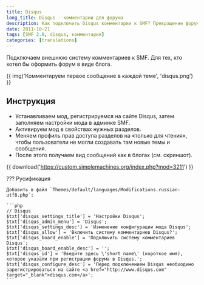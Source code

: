 ```yaml
---
title: Disqus
long_title: Disqus - комментарии для форума
description: Как подключить Disqus комментарии к SMF? Превращение форума в социальную сеть.
date: 2011-10-21
tags: [SMF 2.0, disqus, комментарии]
categories: [translations]
---
```


Подключаем внешнюю систему комментариев к SMF. Для тех, кто хотел бы оформить форум в виде блога.

<!-- more -->

{{ img('Комментируем первое сообщение в каждой теме', 'disqus.png') }}

## Инструкция

* Устанавливаем мод, регистрируемся на сайте Disqus, затем заполняем настройки мода в админке SMF.
* Активируем мод в свойствах нужных разделов.
* Меняем профиль прав доступа разделов на «только для чтения», чтобы пользователи не могли создавать там новые темы и сообщения.
* После этого получаем вид сообщений как в блогах (см. скриншот).

{{ download('https://custom.simplemachines.org/index.php?mod=3211') }}

??? Русификация

    Добавить в файл `Themes/default/languages/Modifications.russian-utf8.php`:

    ```php
    // Disqus
    $txt['disqus_settings_title'] = 'Настройки Disqus';
    $txt['disqus_admin_menu'] = 'Disqus';
    $txt['disqus_settings_desc'] = 'Изменение конфигурации мода Disqus';
    $txt['disqus_allow'] = 'Включить систему комментариев Disqus?';
    $txt['disqus_board_enable'] = 'Подключить систему комментариев Disqus';
    $txt['disqus_board_enable_desc'] = '';
    $txt['disqus_id'] = 'Введите здесь \'short name\' (короткое имя), которое указали при регистрации форума в Disqus.';
    $txt['disqus_configure_desc'] = 'Перед подключением Disqus необходимо зарегистрироваться на сайте <a href="http://www.disqus.com" target="_blank">disqus.com</a>';
    ```
